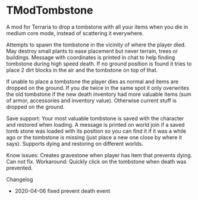 # TModTombstone
A mod for Terraria to drop a tombstone with all your items when you die in medium core mode, instead of scattering it everywhere.

Attempts to spawn the tombstone in the vicinity of where the player died. May destroy small plants to ease placement but never terrain, trees or buildings. Message with coordinates is printed in chat to help finding tombstone during high speed death. If no ground position is found it tries to place 2 dirt blocks in the air and the tombstone on top of that.

If unable to place a tombstone the player dies as normal and items are dropped on the ground.
If you die twice in the same spot it only overwrites the old tombstone if the new death inventory had more valuable items (sum of armor, accessories and inventory value). Otherwise current stuff is dropped on the ground.

Save support: Your most valuable tombstone is saved with the character and restored when loading.
A message is printed on world join if a saved tomb stone was loaded with its position so you can find it if it was a while ago or the tombstone is missing (just place a new one close by where it says). Supports dying and restoring on different worlds.


Know issues:
Creates gravestone when player has item that prevents dying. Can not fix. Workaround: Quickly click on the tombstone when death was prevented.

Changelog

- 2020-04-06 fixed prevent death event